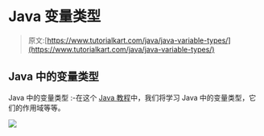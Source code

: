 # Java 变量类型

> 原文:[https://www.tutorialkart.com/java/java-variable-types/](https://www.tutorialkart.com/java/java-variable-types/)

## Java 中的变量类型

Java 中的变量类型 :-在这个 [Java 教程](https://www.tutorialkart.com/java/)中，我们将学习 Java 中的变量类型，它们的作用域等等。

[![](../Images/925da31b32d6bc3827932f6c8afb11bb.png)](https://www.tutorialkart.com/)